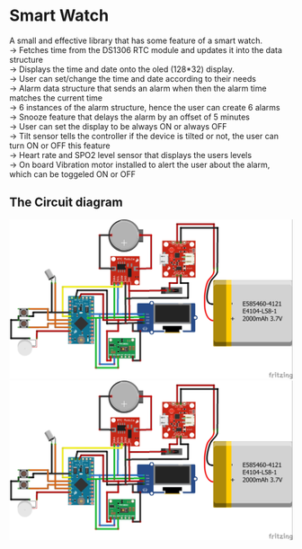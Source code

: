 # Smart Watch
A small and effective library that has some feature of a smart watch.  
-> Fetches time from the DS1306 RTC module and updates it into the data structure  
-> Displays the time and date onto the oled (128*32) display.  
-> User can set/change the time and date according to their needs  
-> Alarm data structure that sends an alarm when then the alarm time matches the current time  
-> 6 instances of the alarm structure, hence the user can create 6 alarms  
-> Snooze feature that delays the alarm by an offset of 5 minutes  
-> User can set the display to be always ON or always OFF  
-> Tilt sensor tells the controller if the device is tilted or not, the user can turn ON or OFF this feature  
-> Heart rate and SPO2 level sensor that displays the users levels  
-> On board Vibration motor installed to alert the user about the alarm, which can be toggeled ON or OFF 


## The Circuit diagram 
![Alt text](https://github.com/the-confused-genius/smart_watch/blob/main/smartwatch.jpg)
<img src="smartwatch.jpg" alt="" />
